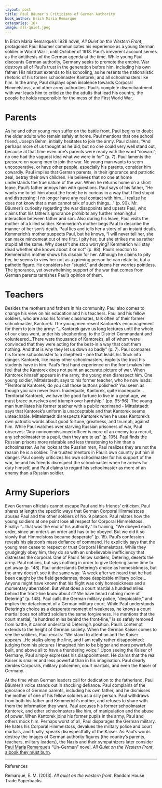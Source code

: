 ```yaml
---
layout: post
title: Paul Bäumer’s Criticisms of German Authority
book_author: Erich Maria Remarque
categories: 18+
image: all-quiet.jpeg
---
```


In Erich Maria Remarque’s 1928 novel, _All Quiet on the Western Front_, protagonist
Paul Bäumer communicates his experience as a young German soldier in World War
I, until October of 1918. Paul’s irreverent account serves as the antithesis of
the German agenda at the time. While young Paul discounts German authority,
Germany seeks to promote the empire. War destroys all of Paul’s trust in the
generation before him, including his own father. His mistrust extends to his schooling, as he resents the nationalistic rhetoric of his former schoolmaster
Kantorek, and all schoolmasters like him. In the army, Paul displays open
insolence towards Corporal Himmelstoss, and other army authorities. Paul’s
complete disenchantment with war leads him to criticize the the adults that lead his country, the people he holds responsible for the mess of the First World War.

# Parents

As he and other young men suffer on the battle front, Paul begins to doubt the
older adults who remain safely at home. Paul mentions that one school friend,
Joseph Behm, initially hesitates to join the army. Paul claims, “And perhaps
more of us thought as he did, but no one could very well stand out, because at
that time even one’s parents were ready with the word “coward”; no one had the
vaguest idea what we were in for” (p. 7). Paul laments the pressure on young men
to join the war. No young man wants to seem uncooperative, or have other people,
especially his parents, consider him cowardly. Paul implies that German parents,
in their ignorance and patriotic zeal, betray their own children. He believes
that no one at home understands the true nature of the war. When he returns home
on a short leave, Paul’s father annoys him with questions. Paul says of his
father, “He wants me to tell him about the front; he is curious in a way that I
find stupid and distressing; I no longer have any real contact with him…I
realize he does not know that a man cannot talk of such things…” (p. 90). Mr.
Bäumer’s curiosity regarding the war disappoints and upsets Paul, who claims
that his father’s ignorance prohibits any further meaningful interaction between
father and son. Also during his leave, Paul visits the mother of a killed
soldier. Kemmerich’s mother begs Paul to describe the manner of her son’s death.
Paul lies and tells her a story of an instant death. Kemmerich’s mother suspects
Paul, but he knows, “I will never tell her, she can make mincemeat out of me
first. I pity her, but she strikes me as rather stupid all the same. Why doesn't
she stop worrying? Kemmerich will stay dead whether she knows about it or not”
(p. 98). Paul’s reaction to Kemmerich’s mother shows his disdain for her.
Although he claims to pity her, he seems to view her not as a grieving person he
can relate to, but a pathetic figure. He considers her “stupid,” and deems her
worries pointless. The ignorance, yet overwhelming support of the war that comes
from German parents tarnishes Paul’s opinion of them.

# Teachers

Besides the mothers and fathers in his community, Paul also comes to change his
view on his education and his teachers. Paul and his fellow soldiers, who are
also his former classmates, talk often of their former schoolmaster, Kantorek.
The young men resent Kantorek’s encouragement for them to join the army:
“...Kantorek gave us long lectures until the whole of our class went, under his
shepherding, to the District Commandant and volunteered…There were thousands of
Kantoreks, all of whom were convinced that they were acting for the best-in a
way that cost them nothing. And that is why they let us down so badly” (p. 7).
Paul compares his former schoolmaster to a shepherd - one that leads his flock
into danger. Kantorek, like many other schoolmasters, exploits the trust his
students have in him. Paul’s first hand experience on the front makes him feel
that the Kantorek does not paint an accurate picture of war. When Kantorek
himself appears in the army, the young men disrespect him. One young soldier,
Mittelstaedt, says to his former teacher, who he now leads: “Territorial
Kantorek, do you call those buttons polished? You seem as though you can never
learn. Inadequate, Kantorek, quite inadequate…Territorial Kantorek, we have the
good fortune to live in a great age, we must brace ourselves and triumph over
hardship.” (pp. 95-96). The young man humiliates his former teacher with a
public reprimand - Mittelstaedt says that Kantorek’s uniform is unacceptable and
that Kantorek seems unteachable. Mittelstaedt disrespects Kantorek when he uses
Kantorek’s own patriotic words about good fortune, greatness, and triumph,
against him. While Paul watches over starving Russian prisoners of war, Paul
observes: “Any noncommissioned officer is more of an enemy to a recruit, any
schoolmaster to a pupil, than they are to us” (p. 105). Paul finds the Russian
prisons more relatable and less threatening to him than a schoolmaster. As he
looks at the Russian men, Paul realizes they are not the reason he is a soldier.
The trusted mentors in Paul’s own country put him in danger. Paul openly
criticizes his own schoolmaster for his support of the war, he and his friends
disrespect the schoolmaster when he arrives for duty himself, and Paul claims to
regard his schoolmaster as more of an enemy than a Russian soldier.

# Army Superiors

Even German officials cannot escape Paul and his friends’ criticism. Paul shares
at length the specific ways that German Corporal Himmelstoss abuses Paul and the
other soldiers of No. 9 platoon. Paul relates how the young soldiers at one
point lose all respect for Corporal Himmelstoss. Finally: “...that was the end
of his authority.” In training, “We obeyed each order, since an order’s an order
and has to be obeyed. But we did it so slowly that Himmelstoss became desperate”
(p. 15). Paul’s confession reveals his platoon’s mass defiance of command. He
explicitly says that the young men cease to respect or trust Corporal
Himmelstoss. While they grudgingly obey him, they do so with an unbelievable
inefficiency that distresses the corporal. One of Paul’s fellow soldiers,
Detering, deserts the army. Paul notices, but says nothing in order to give
Detering some time to get away (p. 148). Paul understands Detering’s choice as
homesickness, but the army doesn’t see it the same way: “A week after we heard
that he had been caught by the field gendarmes, those despicable military
police…Anyone might have known that his flight was only homesickness and a
momentary aberration. But what does a court martial a hundred miles behind the
front-line know about it? We have heard nothing more of Detering” (p. 148). Paul
calls the German military police, “despicable,” and implies the detachment of a
German military court. While Paul understands Detering’s choice as a desperate
moment of weakness, he knows a court martial does not afford soldiers the same
forgiveness. He mentions that the court martial, “a hundred miles behind the
front-line,” is so safely removed from battle, it cannot understand Detering’s
position. Paul’s contempt extends to the height of German society. When the
German Kaiser comes to see the soldiers, Paul recalls: “We stand to attention
and the Kaiser appears…He stalks along the line, and I am really rather
disappointed; judging from his pictures I imagined him to be bigger and more
powerfully built, and above all to have a thundering voice.” Upon seeing the
Kaiser of Germany, Paul simply expresses his disappointment. He claims that the
real Kaiser is smaller and less powerful than in his imagination. Paul clearly
derides Corporals, military policemen, court martials, and even the Kaiser of
Germany.

At the time when German leaders call for dedication to the fatherland, Paul
Bäumer’s voice stands out in shocking defiance. Paul complains of the ignorance
of German parents, including his own father, and he dismisses the mother of one
of his fellow soldiers as a silly person. Paul withdraws from both his father
and Kemmerich’s mother, and refuses to share with them the information they
want. Paul accuses his former schoolmaster Kantorek, and other schoolmasters
like him, of manipulation and the abuse of power. When Kantorek joins his former
pupils in the army, Paul and others mock him. Perhaps worst of all, Paul
disparages the German military. He hates his Corporal Himmelstoss, devalues the
military police and court martials, and finally, speaks disrespectfully of the
Kaiser. As Paul’s words destroy the images of German authority figures (the
country’s parents, teachers, military leaders), the Nazis and their sympathizers
later consider [Paul Maria
Remarque](https://encyclopedia.ushmm.org/content/en/article/erich-maria-remarque-in-depth)’s
“Un-German” novel, _All Quiet on the Western Front_, [a book they must
burn](https://encyclopedia.ushmm.org/content/en/article/book-burning).

---
References

Remarque, E. M. (2013). _All quiet on the western front_. Random House Trade
Paperbacks.
